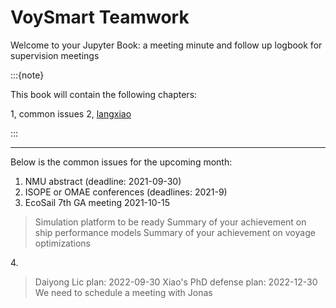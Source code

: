 # VoySmart Teamwork

Welcome to your Jupyter Book: a meeting minute and follow up logbook for supervision meetings


:::{note}

This book will contain the following chapters:

1, common issues
2, [langxiao](contents/students-phd/langxiao/langxiao_logbook_2021.md)


:::

***

Below is the common issues for the upcoming month:
1. NMU abstract (deadline: 2021-09-30)
2. ISOPE or OMAE conferences (deadlines: 2021-9)
3. EcoSail 7th GA meeting 2021-10-15
> Simulation platform to be ready 
> Summary of your achievement on ship performance models
> Summary of your achievement on voyage optimizations

4.<span style = "color:blue; font-size: 30px;"></span>
> Daiyong Lic plan: 2022-09-30
> Xiao's PhD defense plan: 2022-12-30 
> We need to schedule a meeting with Jonas

